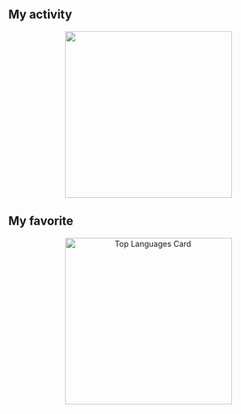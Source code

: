 ## My activity
<div align="center">
  <img height="300px"src="https://github-readme-streak-stats.herokuapp.com/?user=static-fuji&theme=react"  />
</div>

## My favorite
<div align="center">
  <img  height="300px"src="https://github-readme-stats.vercel.app/api/top-langs/?username=static-fuji&layout=compact&theme=react" alt="Top Languages Card" />
</div>
